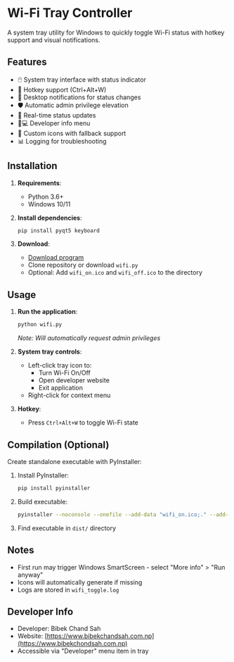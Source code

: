 # Wi-Fi Tray Controller

A system tray utility for Windows to quickly toggle Wi-Fi status with hotkey support and visual notifications.

## Features

- 🖱️ System tray interface with status indicator
- 🔑 Hotkey support (Ctrl+Alt+W)
- 📢 Desktop notifications for status changes
- 🛡️ Automatic admin privilege elevation
- 🔄 Real-time status updates
- 👨💻 Developer info menu
- 🎨 Custom icons with fallback support
- 📊 Logging for troubleshooting

## Installation

1. **Requirements**:
   - Python 3.6+
   - Windows 10/11

2. **Install dependencies**:
   ```bash
   pip install pyqt5 keyboard
   ```

3. **Download**:
   - <a href="https://github.com/bebedudu/toggle/releases/">Download program</a>
   - Clone repository or download `wifi.py`
   - Optional: Add `wifi_on.ico` and `wifi_off.ico` to the directory

## Usage

1. **Run the application**:
   ```bash
   python wifi.py
   ```
   *Note: Will automatically request admin privileges*

2. **System tray controls**:
   - Left-click tray icon to:
     - Turn Wi-Fi On/Off
     - Open developer website
     - Exit application
   - Right-click for context menu

3. **Hotkey**:
   - Press `Ctrl+Alt+W` to toggle Wi-Fi state

## Compilation (Optional)

Create standalone executable with PyInstaller:

1. Install PyInstaller:
   ```bash
   pip install pyinstaller
   ```

2. Build executable:
   ```bash
   pyinstaller --noconsole --onefile --add-data "wifi_on.ico;." --add-data "wifi_off.ico;." wifi.py
   ```

3. Find executable in `dist/` directory

## Notes

- First run may trigger Windows SmartScreen - select "More info" > "Run anyway"
- Icons will automatically generate if missing
- Logs are stored in `wifi_toggle.log`

## Developer Info

- Developer: Bibek Chand Sah
- Website: [https://www.bibekchandsah.com.np](https://www.bibekchondsah.com.np)
- Accessible via "Developer" menu item in tray 
